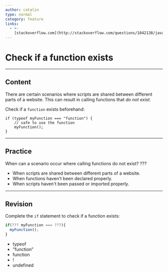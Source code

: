 ```yaml
---
author: catalin
type: normal
category: feature
links:
  - >-
    [stackoverflow.com](http://stackoverflow.com/questions/1042138/javascript-check-if-function-exists){website}
---
```


# Check if a function exists


---

## Content

There are certain scenarios where scripts are shared between different parts of a website. This can result in calling functions that *do not exist*. 

Check if a `function` exists beforehand:

```plain-text
if (typeof myFunction === "function") { 
    // safe to use the function
    myFunction();
}

```


---

## Practice

When can a scenario occur where calling functions do not exist? ???

- When scripts are shared between different parts of a website.
- When functions haven't been declared properly.
- When scripts haven't been passed or imported properly.


---

## Revision

Complete the `if` statement to check if a function exists:

```javascript
if(??? myFunction === ???){
  myFunction();
}
```

- typeof
- ”function”
- function
- !
- undefined
 
